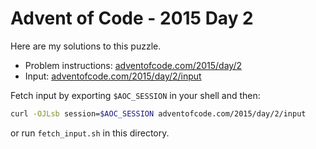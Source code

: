 # Advent of Code - 2015 Day 2
Here are my solutions to this puzzle.

* Problem instructions: [adventofcode.com/2015/day/2](https://adventofcode.com/2015/day/2)
* Input: [adventofcode.com/2015/day/2/input](https://adventofcode.com/2015/day/2/input)

Fetch input by exporting `$AOC_SESSION` in your shell and then:
```bash
curl -OJLsb session=$AOC_SESSION adventofcode.com/2015/day/2/input
```

or run `fetch_input.sh` in this directory.
